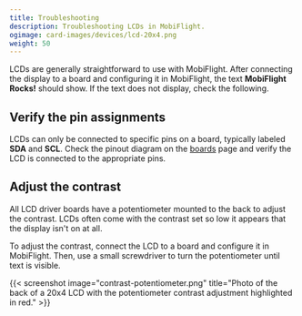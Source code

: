 ```yaml
---
title: Troubleshooting
description: Troubleshooting LCDs in MobiFlight.
ogimage: card-images/devices/lcd-20x4.png
weight: 50
---
```


LCDs are generally straightforward to use with MobiFlight. After connecting the display to a board and configuring it in MobiFlight, the text **MobiFlight Rocks!** should show. If the text does not display, check the following.

## Verify the pin assignments

LCDs can only be connected to specific pins on a board, typically labeled **SDA** and **SCL**. Check the pinout diagram on the [boards](/boards/) page and verify the LCD is connected to the appropriate pins.

## Adjust the contrast

All LCD driver boards have a potentiometer mounted to the back to adjust the contrast. LCDs often come with the contrast set so low it appears that the display isn't on at all.

To adjust the contrast, connect the LCD to a board and configure it in MobiFlight. Then, use a small screwdriver to turn the potentiometer until text is visible.

{{< screenshot image="contrast-potentiometer.png" title="Photo of the back of a 20x4 LCD with the potentiometer contrast adjustment highlighted in red." >}}
